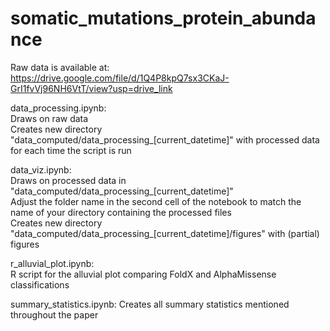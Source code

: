 # somatic_mutations_protein_abundance

Raw data is available at:  
https://drive.google.com/file/d/1Q4P8kpQ7sx3CKaJ-GrI1fvVj96NH6VtT/view?usp=drive_link

data_processing.ipynb:  
Draws on raw data  
Creates new directory "data_computed/data_processing_[current_datetime]" with processed data for each time the script is run

data_viz.ipynb:  
Draws on processed data in "data_computed/data_processing_[current_datetime]"  
Adjust the folder name in the second cell of the notebook to match the name of your directory containing the processed files  
Creates new directory "data_computed/data_processing_[current_datetime]/figures" with (partial) figures

r_alluvial_plot.ipynb:  
R script for the alluvial plot comparing FoldX and AlphaMissense classifications

summary_statistics.ipynb:
Creates all summary statistics mentioned throughout the paper
